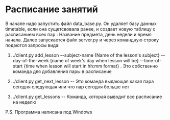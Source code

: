 # Расписание занятий
В начале надо запустить файл data_base.py. Он удаляет базу данных timetable, если она сущетсвовала ранее, и создает новую таблицу с расписанием всех пар : Название предмета, день недели и время начала.
Далее запускается файл server.py и через командную строку подаются запросы вида:
1) ./client.py add_lesson --subject-name {Name of the lesson's subject} --day-of-the-week {name of week's day when lesson will be} --time-of-start {time when lesson will start in hh:mm format}
. Это собственно команда для добавления пары в расписание

2) ./client.py get_next_lesson
-- Это команда выдающая какая пара сегодня следующая или что пар сегодня больше нет

3) ./client.py get_lessons 
-- Команда, которая выводит все расписание на неделю


P.S. Программа написана под Windows
